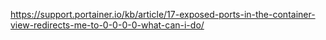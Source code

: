 


https://support.portainer.io/kb/article/17-exposed-ports-in-the-container-view-redirects-me-to-0-0-0-0-what-can-i-do/



